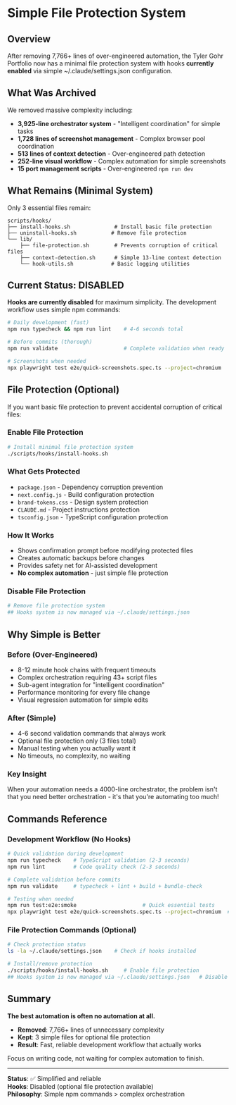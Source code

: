 # Simple File Protection System

## Overview

After removing 7,766+ lines of over-engineered automation, the Tyler Gohr Portfolio now has a minimal file protection system with hooks **currently enabled** via simple ~/.claude/settings.json configuration.

## What Was Archived

We removed massive complexity including:
- **3,925-line orchestrator system** - "Intelligent coordination" for simple tasks
- **1,728 lines of screenshot management** - Complex browser pool coordination  
- **513 lines of context detection** - Over-engineered path detection
- **252-line visual workflow** - Complex automation for simple screenshots
- **15 port management scripts** - Over-engineered `npm run dev`

## What Remains (Minimal System)

Only 3 essential files remain:

```
scripts/hooks/
├── install-hooks.sh              # Install basic file protection
├── uninstall-hooks.sh           # Remove file protection
└── lib/
    ├── file-protection.sh        # Prevents corruption of critical files
    ├── context-detection.sh      # Simple 13-line context detection
    └── hook-utils.sh            # Basic logging utilities
```

## Current Status: DISABLED

**Hooks are currently disabled** for maximum simplicity. The development workflow uses simple npm commands:

```bash
# Daily development (fast)
npm run typecheck && npm run lint    # 4-6 seconds total

# Before commits (thorough)  
npm run validate                     # Complete validation when ready

# Screenshots when needed
npx playwright test e2e/quick-screenshots.spec.ts --project=chromium
```

## File Protection (Optional)

If you want basic file protection to prevent accidental corruption of critical files:

### **Enable File Protection**
```bash
# Install minimal file protection system
./scripts/hooks/install-hooks.sh
```

### **What Gets Protected**
- `package.json` - Dependency corruption prevention
- `next.config.js` - Build configuration protection  
- `brand-tokens.css` - Design system protection
- `CLAUDE.md` - Project instructions protection
- `tsconfig.json` - TypeScript configuration protection

### **How It Works**
- Shows confirmation prompt before modifying protected files
- Creates automatic backups before changes
- Provides safety net for AI-assisted development
- **No complex automation** - just simple file protection

### **Disable File Protection**
```bash
# Remove file protection system
## Hooks system is now managed via ~/.claude/settings.json
```

## Why Simple is Better

### **Before (Over-Engineered)**
- 8-12 minute hook chains with frequent timeouts
- Complex orchestration requiring 43+ script files
- Sub-agent integration for "intelligent coordination" 
- Performance monitoring for every file change
- Visual regression automation for simple edits

### **After (Simple)**
- 4-6 second validation commands that always work
- Optional file protection only (3 files total)
- Manual testing when you actually want it
- No timeouts, no complexity, no waiting

### **Key Insight**
When your automation needs a 4000-line orchestrator, the problem isn't that you need better orchestration - it's that you're automating too much!

## Commands Reference

### **Development Workflow (No Hooks)**
```bash
# Quick validation during development
npm run typecheck    # TypeScript validation (2-3 seconds)
npm run lint         # Code quality check (2-3 seconds)

# Complete validation before commits
npm run validate     # typecheck + lint + build + bundle-check

# Testing when needed  
npm run test:e2e:smoke                     # Quick essential tests
npx playwright test e2e/quick-screenshots.spec.ts --project=chromium  # Screenshots
```

### **File Protection Commands (Optional)**
```bash
# Check protection status
ls -la ~/.claude/settings.json    # Check if hooks installed

# Install/remove protection
./scripts/hooks/install-hooks.sh     # Enable file protection
## Hooks system is now managed via ~/.claude/settings.json   # Disable file protection
```

## Summary

**The best automation is often no automation at all.** 

- **Removed**: 7,766+ lines of unnecessary complexity
- **Kept**: 3 simple files for optional file protection  
- **Result**: Fast, reliable development workflow that actually works

Focus on writing code, not waiting for complex automation to finish.

---

**Status**: ✅ Simplified and reliable  
**Hooks**: Disabled (optional file protection available)  
**Philosophy**: Simple npm commands > complex orchestration